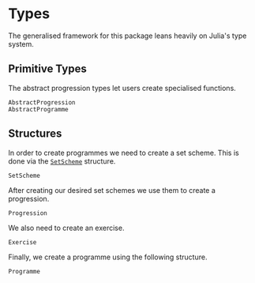 # Types

The generalised framework for this package leans heavily on Julia's type system.

## Primitive Types

The abstract progression types let users create specialised functions.
```@docs
AbstractProgression
AbstractProgramme
```

## Structures

In order to create programmes we need to create a set scheme. This is done via the [`SetScheme`](@ref) structure.
```@docs
SetScheme
```

After creating our desired set schemes we use them to create a progression.
```@docs
Progression
```

We also need to create an exercise.
```@docs
Exercise
```

Finally, we create a programme using the following structure.
```@docs
Programme
```
